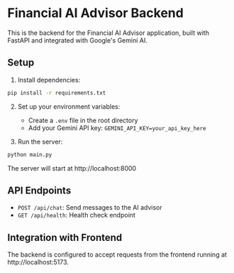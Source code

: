 # Financial AI Advisor Backend

This is the backend for the Financial AI Advisor application, built with FastAPI and integrated with Google's Gemini AI.

## Setup

1. Install dependencies:
```bash
pip install -r requirements.txt
```

2. Set up your environment variables:
   - Create a `.env` file in the root directory
   - Add your Gemini API key: `GEMINI_API_KEY=your_api_key_here`

3. Run the server:
```bash
python main.py
```

The server will start at http://localhost:8000

## API Endpoints

- `POST /api/chat`: Send messages to the AI advisor
- `GET /api/health`: Health check endpoint

## Integration with Frontend

The backend is configured to accept requests from the frontend running at http://localhost:5173.